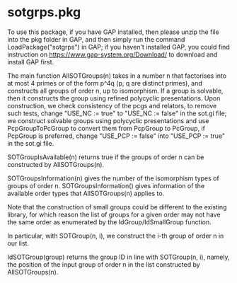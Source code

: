 # sotgrps.pkg


To use this package, if you have GAP installed, then please unzip the file into the pkg folder in GAP, and then simply run the command LoadPackage("sotgrps") in GAP; if you haven't installed GAP, you could find instruction on https://www.gap-system.org/Download/ to download and install GAP first.

The main function AllSOTGroups(n) takes in a number n that factorises into at most 4 primes or of the form p^4q (p, q are distinct primes), and constructs all groups of order n, up to isomorphism. If a group is solvable, then it constructs the group using refined polycyclic presentations. Upon construction, we check consistency of the pcgs and relators, to remove such tests, change "USE_NC := true" to "USE_NC := false" in the sot.gi file; we construct solvable groups using polycyclic presentations and use PcpGroupToPcGroup to convert them from PcpGroup to PcGroup, if PcpGroup is preferred, change "USE_PCP := false" into "USE_PCP := true" in the sot.gi file.

SOTGroupIsAvailable(n) returns true if the groups of order n can be constructed by AllSOTGroups(n).

SOTGroupsInformation(n) gives the number of the isomorphism types of groups of order n.
SOTGroupsInformation() gives information of the available order types that AllSOTGroups(n) applies to.

Note that the construction of small groups could be different to the existing library, for which reason the list of groups for a given order may not have the same order as enumerated by the IdGroup/IdSmallGroup function.

In particular, with SOTGroup(n, i), we construct the i-th group of order n in our list.

IdSOTGroup(group) returns the group ID in line with SOTGroup(n, i), namely, the position of the input group of order n in the list constructed by AllSOTGroups(n).
